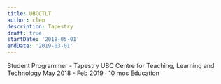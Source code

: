 ```yaml
---
title: UBCCTLT
author: cleo
description: Tapestry
draft: true
startDate: '2018-05-01'
endDate: '2019-03-01'
---
```


Student Programmer - Tapestry
UBC Centre for Teaching, Learning and Technology
May 2018 - Feb 2019 · 10 mos
Education
